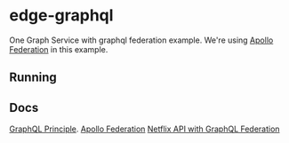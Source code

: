 # edge-graphql
One Graph Service with graphql federation example.
We're using [Apollo Federation](https://www.apollographql.com/docs/federation/) in this example.

## Running

## Docs
[GraphQL Principle](https://principledgraphql.com/integrity#1-one-graph).
[Apollo Federation](https://www.apollographql.com/docs/federation/)
[Netflix API with GraphQL Federation](https://netflixtechblog.com/how-netflix-scales-its-api-with-graphql-federation-part-1-ae3557c187e2)
